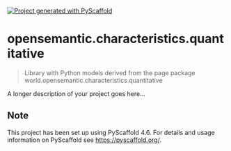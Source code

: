 <!-- These are examples of badges you might want to add to your README:
     please update the URLs accordingly

[![Built Status](https://api.cirrus-ci.com/github/<USER>/opensemantic.characteristics.quantitative.svg?branch=main)](https://cirrus-ci.com/github/<USER>/opensemantic.characteristics.quantitative)
[![ReadTheDocs](https://readthedocs.org/projects/opensemantic.characteristics.quantitative/badge/?version=latest)](https://opensemantic.characteristics.quantitative.readthedocs.io/en/stable/)
[![Coveralls](https://img.shields.io/coveralls/github/<USER>/opensemantic.characteristics.quantitative/main.svg)](https://coveralls.io/r/<USER>/opensemantic.characteristics.quantitative)
[![PyPI-Server](https://img.shields.io/pypi/v/opensemantic.characteristics.quantitative.svg)](https://pypi.org/project/opensemantic.characteristics.quantitative/)
[![Conda-Forge](https://img.shields.io/conda/vn/conda-forge/opensemantic.characteristics.quantitative.svg)](https://anaconda.org/conda-forge/opensemantic.characteristics.quantitative)
[![Monthly Downloads](https://pepy.tech/badge/opensemantic.characteristics.quantitative/month)](https://pepy.tech/project/opensemantic.characteristics.quantitative)
[![Twitter](https://img.shields.io/twitter/url/http/shields.io.svg?style=social&label=Twitter)](https://twitter.com/opensemantic.characteristics.quantitative)
-->

[![Project generated with PyScaffold](https://img.shields.io/badge/-PyScaffold-005CA0?logo=pyscaffold)](https://pyscaffold.org/)

# opensemantic.characteristics.quantitative

> Library with Python models derived from the page package world.opensemantic.characteristics.quantitative

A longer description of your project goes here...


<!-- pyscaffold-notes -->

## Note

This project has been set up using PyScaffold 4.6. For details and usage
information on PyScaffold see https://pyscaffold.org/.
